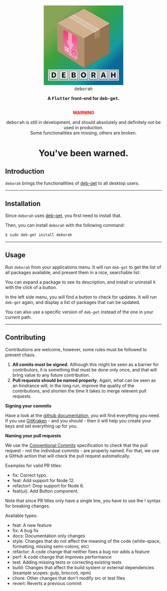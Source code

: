 <p align="center">
  <img src="assets/resources/deborah_256.png" alt="deb-get">
  <br />
  <tt>deborah</tt>
</p>

<p align="center">
  <b>
    A <tt>Flutter</tt> front-end for <tt>deb-get</tt>.
  </b>
</p>

<h2 align="center"></h2>
<p align="center" style="color: red;"><b>WARNING</b></p>
<p align="center">
    <tt>deborah</tt> is still in development, and should absolutely and definitely not be used in production.<br/>
    Some functionalities are missing, others are broken.
</p>
<h1 align="center">
    You've been warned.
</h1>

## Introduction

`deborah` brings the functionallities of [deb-get](https://github.com/wimpysworld/deb-get) to all desktop users.

------------------------------------

## Installation

Since `deborah` uses [deb-get](https://github.com/wimpysworld/deb-get), you first need to install that. 

Then, you can install `deborah` with the following command:

```sh
$ sudo deb-get install deborah
```

------------------------------------

## Usage

Run `deborah` from your applications menu. It will run `deb-get` to get the list of all packages available, and present them in a nice, searchable list.

You can expand a package to see its description, and install or uninstall it with the click of a button.

In the left side menu, you will find a button to check for updates. It will run `deb-get` again, and display a list of packages that can be updated.

You can also use a specific version of `deb-get` instead of the one in your current path.

------------------------------------

## Contributing

Contributions are welcome, however, some rules must be followed to prevent chaos.

1. **All comits must be signed.** Although this might be seen as a barrier for contributors, it is  something that must be done only once, and that will bring value to any future contribution. 
2. **Pull requests should be named properly.** Again, what can be seen as an hindrance will, in the long run, improve the quality of the contributions, and shorten the time it takes to merge relevent pull requests.

**Signing your commits**

Have a look at the [github documentation](https://docs.github.com/en/authentication/managing-commit-signature-verification/signing-commits), you will find everything you need. If you use [GitKraken](https://www.gitkraken.com/) - and you should - then it will help you create your keys and set everything up for you.

**Naming your pull requests**

We use the [Conventional Commits](https://www.conventionalcommits.org) specification to check that the pull request - not the individual commits - are properly named. For that, we use a GitHub action that will check the pull request automatically.

Examples for valid PR titles:
 - fix: Correct typo.
 - feat: Add support for Node 12.
 - refactor!: Drop support for Node 6.
 - feat(ui): Add Button component.

Note that since PR titles only have a single line, you have to use the ! syntax for breaking changes.

Available types:
 - feat: A new feature
 - fix: A bug fix
 - docs: Documentation only changes
 - style: Changes that do not affect the meaning of the code (white-space, formatting, missing semi-colons, etc)
 - refactor: A code change that neither fixes a bug nor adds a feature
 - perf: A code change that improves performance
 - test: Adding missing tests or correcting existing tests
 - build: Changes that affect the build system or external dependencies (example scopes: gulp, broccoli, npm)
 - chore: Other changes that don't modify src or test files
 - revert: Reverts a previous commit
